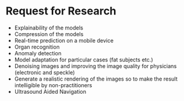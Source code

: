 # Request for Research

- Explainability of the models
- Compression of the models
- Real-time prediction on a mobile device
- Organ recognition 
- Anomaly detection
- Model adaptation for particular cases (fat subjects etc.)
- Denoising images and improving the image quality for physicians (electronic and speckle)
- Generate a realistic rendering of the images so to make the result intelligibleby non-practitioners
- Ultrasound Aided Navigation